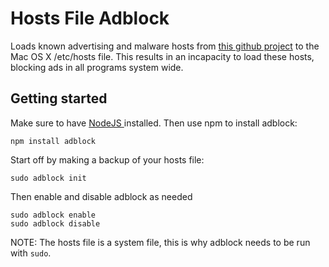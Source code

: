 # Hosts File Adblock

Loads known advertising and malware hosts from [this github project]( https://github.com/StevenBlack/hosts ) to the Mac OS X /etc/hosts file. This results in an incapacity to load these hosts, blocking ads in all programs system wide.

## Getting started

Make sure to have [ NodeJS ]( https://nodejs.org/en/ ) installed. Then use npm to install adblock:

```shell
npm install adblock
```

Start off by making a backup of your hosts file:

```shell
sudo adblock init
```

Then enable and disable adblock as needed

```shell
sudo adblock enable
sudo adblock disable
```

NOTE: The hosts file is a system file, this is why adblock needs to be run with ```sudo```.
